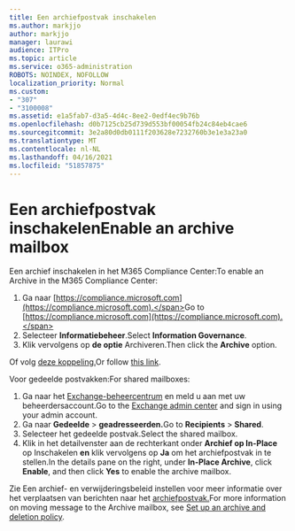 ```yaml
---
title: Een archiefpostvak inschakelen
ms.author: markjjo
author: markjjo
manager: laurawi
audience: ITPro
ms.topic: article
ms.service: o365-administration
ROBOTS: NOINDEX, NOFOLLOW
localization_priority: Normal
ms.custom:
- "307"
- "3100008"
ms.assetid: e1a5fab7-d3a5-4d4c-8ee2-0edf4ec9b76b
ms.openlocfilehash: d0b7125cb25d739d553bf00054fb24c84eb4cae6
ms.sourcegitcommit: 3e2a80d0db0111f203628e7232760b3e1e3a23a0
ms.translationtype: MT
ms.contentlocale: nl-NL
ms.lasthandoff: 04/16/2021
ms.locfileid: "51857875"
---
```

# <a name="enable-an-archive-mailbox"></a><span data-ttu-id="c55f2-102">Een archiefpostvak inschakelen</span><span class="sxs-lookup"><span data-stu-id="c55f2-102">Enable an archive mailbox</span></span>

<span data-ttu-id="c55f2-103">Een archief inschakelen in het M365 Compliance Center:</span><span class="sxs-lookup"><span data-stu-id="c55f2-103">To enable an Archive in the M365 Compliance Center:</span></span>

1. <span data-ttu-id="c55f2-104">Ga naar [https://compliance.microsoft.com](https://compliance.microsoft.com).</span><span class="sxs-lookup"><span data-stu-id="c55f2-104">Go to [https://compliance.microsoft.com](https://compliance.microsoft.com).</span></span>
2. <span data-ttu-id="c55f2-105">Selecteer **Informatiebeheer**.</span><span class="sxs-lookup"><span data-stu-id="c55f2-105">Select **Information Governance**.</span></span>
3. <span data-ttu-id="c55f2-106">Klik vervolgens op **de optie** Archiveren.</span><span class="sxs-lookup"><span data-stu-id="c55f2-106">Then click the **Archive** option.</span></span>

<span data-ttu-id="c55f2-107">Of volg [deze koppeling.](https://sip.compliance.microsoft.com/informationgovernance?viewid=archive)</span><span class="sxs-lookup"><span data-stu-id="c55f2-107">Or follow [this link](https://sip.compliance.microsoft.com/informationgovernance?viewid=archive).</span></span>  

<span data-ttu-id="c55f2-108">Voor gedeelde postvakken:</span><span class="sxs-lookup"><span data-stu-id="c55f2-108">For shared mailboxes:</span></span>

1. <span data-ttu-id="c55f2-109">Ga naar het [Exchange-beheercentrum](https://outlook.office365.com/ecp) en meld u aan met uw beheerdersaccount.</span><span class="sxs-lookup"><span data-stu-id="c55f2-109">Go to the [Exchange admin center](https://outlook.office365.com/ecp) and sign in using your admin account.</span></span>
2. <span data-ttu-id="c55f2-110">Ga naar **Gedeelde**  >  **geadresseerden.**</span><span class="sxs-lookup"><span data-stu-id="c55f2-110">Go to **Recipients** > **Shared**.</span></span>
3. <span data-ttu-id="c55f2-111">Selecteer het gedeelde postvak.</span><span class="sxs-lookup"><span data-stu-id="c55f2-111">Select the shared mailbox.</span></span>
4. <span data-ttu-id="c55f2-112">Klik in het detailvenster aan de rechterkant onder **Archief op In-Place** op Inschakelen **en** klik vervolgens op **Ja** om het archiefpostvak in te stellen.</span><span class="sxs-lookup"><span data-stu-id="c55f2-112">In the details pane on the right, under **In-Place Archive**, click **Enable**, and then click **Yes** to enable the archive mailbox.</span></span>

<span data-ttu-id="c55f2-113">Zie Een archief- en verwijderingsbeleid instellen voor meer informatie over het verplaatsen van berichten naar het [archiefpostvak.](https://docs.microsoft.com//office365/securitycompliance/set-up-an-archive-and-deletion-policy-for-mailboxes)</span><span class="sxs-lookup"><span data-stu-id="c55f2-113">For more information on moving message to the Archive mailbox, see [Set up an archive and deletion policy](https://docs.microsoft.com//office365/securitycompliance/set-up-an-archive-and-deletion-policy-for-mailboxes).</span></span>
